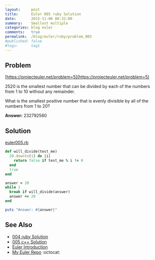 ```yaml
---
layout:     post
title:      Euler 005 ruby Solution
date:       2015-11-06 08:32:00
summary:    Smallest multiple
categories: blog euler
comments:   true
permalink:  /blog/euler/ruby/problem_005
#published: false
#tags:      tag1
---
```


## Problem

[https://projecteuler.net/problem=5](https://projecteuler.net/problem=5)

2520 is the smallest number that can be divided by each of the numbers from 1 to 10 without any remainder.

What is the smallest positive number that is evenly divisible by all of the numbers from 1 to 20?

**Answer:** 232792560

## Solution

[euler005.rb](https://github.com/tvarley/euler/blob/master/ruby/euler005.rb)

``` ruby
def will_divide(test_me)
  20.downto(1) do |i|
    return false if test_me % i != 0
  end
  true
end

answer = 20
while 1
  break if will_divide(answer)
  answer += 20
end

puts "Answer: #{answer}"
```

## See Also
* [004 ruby Solution]({{site.baseurl}}/blog/euler/ruby/problem_004)
* [005 c++ Solution]({{site.baseurl}}/blog/euler/cpp/problem_005)
* [Euler Introduction]({{site.baseurl}}/blog/euler/introduction)
* [My Euler Repo](https://github.com/tvarley/euler) :octocat:
